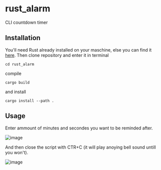 # rust_alarm
CLI countdown timer

## Installation
You'll need Rust already installed on your maschine, else you can find it [here](https://www.rust-lang.org/tools/install).
Then clone repository and enter it in terminal 

`cd rust_alarm`

compile

`cargo build`

and install

`cargo install --path .`

## Usage

Enter ammount of minutes and secondes you want to be reminded after.

![image](https://user-images.githubusercontent.com/93217666/192119815-518d006f-dbcd-4cbe-8093-5093fc79ed4f.png)

And then close the script with CTR+C (it will play anoying bell sound untill you won't).

![image](https://user-images.githubusercontent.com/93217666/192119817-d3c0eaa4-f9ac-45d0-90e2-54b4b93d442a.png)
